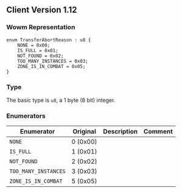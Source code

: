 ## Client Version 1.12

### Wowm Representation
```rust,ignore
enum TransferAbortReason : u8 {
    NONE = 0x00;    
    IS_FULL = 0x01;    
    NOT_FOUND = 0x02;    
    TOO_MANY_INSTANCES = 0x03;    
    ZONE_IS_IN_COMBAT = 0x05;    
}
```
### Type
The basic type is `u8`, a 1 byte (8 bit) integer.
### Enumerators
| Enumerator | Original  | Description | Comment |
| --------- | -------- | ----------- | ------- |
| `NONE` | 0 (0x00) |  |  |
| `IS_FULL` | 1 (0x01) |  |  |
| `NOT_FOUND` | 2 (0x02) |  |  |
| `TOO_MANY_INSTANCES` | 3 (0x03) |  |  |
| `ZONE_IS_IN_COMBAT` | 5 (0x05) |  |  |
